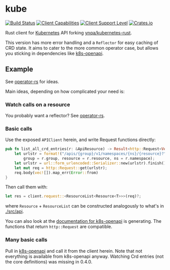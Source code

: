 # kube
[![Build Status](https://travis-ci.org/clux/kube-rs.svg?branch=master)](https://travis-ci.org/clux/kube-rs)
[![Client Capabilities](https://img.shields.io/badge/Kubernetes%20client-Silver-blue.svg?style=plastic&colorB=C0C0C0&colorA=306CE8)](http://bit.ly/kubernetes-client-capabilities-badge)
[![Client Support Level](https://img.shields.io/badge/kubernetes%20client-alpha-green.svg?style=plastic&colorA=306CE8)](http://bit.ly/kubernetes-client-support-badge)
[![Crates.io](https://img.shields.io/crates/v/kube.svg)](https://crates.io/crates/kube)

Rust client for [Kubernetes](http://kubernetes.io) API forking [ynqa/kubernetes-rust](https://github.com/ynqa/kubernetes-rust).

This version has more error handling and a `Reflector` for easy caching of CRD state. It aims to cater to the more common operator case, but allows you sticking in dependencies like [k8s-openapi](https://github.com/Arnavion/k8s-openapi).

## Example

See [operator-rs](https://github.com/clux/operator-rs) for ideas.

Main ideas, depending on how complicated your need is:

### Watch calls on a resource
You probably want a reflector? See [operator-rs](https://github.com/clux/operator-rs).

### Basic calls
Use the exposed `APIClient` herein, and write Request functions directly:

```rust
pub fn list_all_crd_entries(r: &ApiResource) -> Result<http::Request<Vec<u8>>> {
    let urlstr = format!("/apis/{group}/v1/namespaces/{ns}/{resource}?",
        group = r.group, resource = r.resource, ns = r.namespace);
    let urlstr = url::form_urlencoded::Serializer::new(urlstr).finish();
    let mut req = http::Request::get(urlstr);
    req.body(vec![]).map_err(Error::from)
}
```

Then call them with:

```rust
let res = client.request::<ResourceList<Resource<T>>>(req)?;
```

where `Resource` + `ResourceList` can be constructed analogously to what's in [./src/api](https://github.com/clux/kubernetes-rust/tree/master/src/api).

You can also look at the [documentation for k8s-openapi](https://docs.rs/crate/k8s-openapi) is generating. The functions that return `http::Request` are compatible.

### Many basic calls
Pull in [k8s-openapi](https://github.com/Arnavion/k8s-openapi) and call it from the client herein. Note that not everything is available from k8s-openapi anyway. Watching Crd entries (not the core definitions) was missing in 0.4.0.
